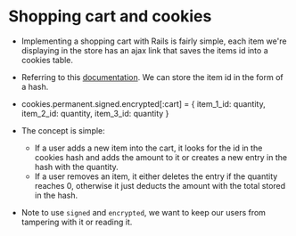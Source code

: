 # Shopping cart and cookies

- Implementing a shopping cart with Rails is fairly simple, each item we're displaying in the store has an ajax link that saves the items id into a cookies table.

- Referring to this [documentation](http://api.rubyonrails.org/classes/ActionDispatch/Cookies.html). We can store the item id in the form of a hash.

- cookies.permanent.signed.encrypted[:cart] = { item_1_id: quantity, item_2_id: quantity, item_3_id: quantity }

- The concept is simple:
  - If a user adds a new item into the cart, it looks for the id in the cookies hash and adds the amount to it or creates a new entry in the hash with the quantity.
  - If a user removes an item, it either deletes the entry if the quantity reaches 0, otherwise it just deducts the amount with the total stored in the hash.

- Note to use `signed` and `encrypted`, we want to keep our users from tampering with it or reading it.

